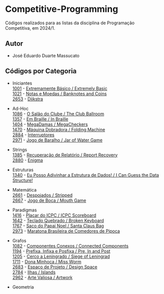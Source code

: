 # Competitive-Programming
Códigos realizados para as listas da disciplina de Programação Competitiva, em 2024/1.

## Autor
- José Eduardo Duarte Massucato

## Códigos por Categoria
- Iniciantes  
  [1001](https://www.beecrowd.com.br/repository/UOJ_1001.html) - [Extremamente Básico / Extremely Basic](./Iniciante/1001%20-%20Extremamente%20Básico.cpp)  
  [1021](https://www.beecrowd.com.br/repository/UOJ_1021.html) - [Notas e Moedas / Banknotes and Coins](./Iniciante/1021%20-%20Notas%20e%20Moedas.cpp)  
  [2653](https://www.beecrowd.com.br/repository/UOJ_2653.html) - [Dijkstra](./Iniciante/2653%20-%20Dijkstra.cpp)  

- Ad-Hoc  
  [1086](https://www.beecrowd.com.br/repository/UOJ_1086.html) - [O Salão do Clube / The Club Ballroom](./Ad-Hoc/1086%20-%20O%20Salão%20do%20Clube.cpp)  
  [1357](https://www.beecrowd.com.br/repository/UOJ_1357.html) - [Em Braille / In Braille](./Ad-Hoc/1357%20-%20Em%20Braille.cpp)  
  [1404](https://www.beecrowd.com.br/repository/UOJ_1404.html) - [MegaDamas / MegaCheckers](./Ad-Hoc/1404%20-%20MegaDamas.cpp)  
  [1470](https://www.beecrowd.com.br/repository/UOJ_1470.html) - [Máquina Dobradora / Folding Machine](./Ad-Hoc/1470%20-%20Máquina%20Dobradora.cpp)  
  [2884](https://www.beecrowd.com.br/repository/UOJ_2884.html) - [Interruptores](./Ad-Hoc/2884%20-%20Interruptores.cpp)  
  [2971](https://www.beecrowd.com.br/repository/UOJ_2971.html) - [Jogo de Baralho / Jar of Water Game](./Ad-Hoc/2971%20-%20Jogo%20de%20Baralho.cpp)  

- Strings  
  [1385](https://www.beecrowd.com.br/repository/UOJ_1385.html) - [Recuperação de Relatório / Report Recovery](./Strings/1385%20-%20Recuperação%20de%20Relatório.cpp)  
  [2880](https://www.beecrowd.com.br/repository/UOJ_2880.html) - [Enigma](./Strings/2880%20-%20Enigma.cpp)  

- Estruturas  
  [1340](https://www.beecrowd.com.br/repository/UOJ_1340.html) - [Eu Posso Adivinhar a Estrutura de Dados! / I Can Guess the Data Structure!](./Estruturas/1340%20-%20Eu%20Posso%20Adivinhar%20a%20Estrutura%20de%20Dados!.cpp)  

- Matemática  
  [2661](https://www.beecrowd.com.br/repository/UOJ_2661.html) - [Despojados / Stripped](./Matemática/2661%20-%20Despojados.cpp)  
  [2667](https://www.beecrowd.com.br/repository/UOJ_2667.html) - [Jogo de Boca / Mouth Game](./Matemática/2667%20-%20Jogo%20de%20Boca.cpp)  

- Paradigmas  
  [1416](https://www.beecrowd.com.br/repository/UOJ_1416.html) - [Placar do ICPC / ICPC Scoreboard](./Paradigmas/1416%20-%20Placar%20do%20ICPC.cpp)  
  [1642](https://www.beecrowd.com.br/repository/UOJ_1642.html) - [Teclado Quebrado / Broken Keyboard](./Paradigmas/1642%20-%20Teclado%20Quebrado.cpp)  
  [1767](https://www.beecrowd.com.br/repository/UOJ_1767.html) - [Saco do Papai Noel / Santa Claus Bag](./Paradigmas/1767%20-%20Saco%20do%20Papai%20Noel.cpp)  
  [2973](https://www.beecrowd.com.br/repository/UOJ_2973.html) - [Maratona Brasileira de Comedores de Pipoca](./Paradigmas/2973%20-%20Maratona%20Brasileira%20de%20Comedores%20de%20Pipoca.cpp)  

- Grafos  
  [1082](https://www.beecrowd.com.br/repository/UOJ_1082.html) - [Componentes Conexos / Connected Components](./Grafos/1082%20-%20Componentes%20Conexos.cpp)  
  [1194](https://www.beecrowd.com.br/repository/UOJ_1194.html) - [Prefixa, Infixa e Posfixa / Pre, In and Post](./Grafos/1194%20-%20Prefixa,%20Infixa%20e%20Posfixa.cpp)  
  [1205](https://www.beecrowd.com.br/repository/UOJ_1205.html) - [Cerco a Leningrado / Siege of Leningrad](./Grafos/1205%20-%20Cerco%20a%20Leningrado.cpp)  
  [1711](https://www.beecrowd.com.br/repository/UOJ_1711.html) - [Dona Minhoca / Miss Worm](./Grafos/1711%20-%20Dona%20Minhoca.cpp)  
  [2683](https://www.beecrowd.com.br/repository/UOJ_2683.html) - [Espaço de Projeto / Design Space](./Grafos/2683%20-%20Espaço%20de%20Projeto.cpp)  
  [2784](https://www.beecrowd.com.br/repository/UOJ_2784.html) - [Ilhas / Islands](./Grafos/2784%20-%20Ilhas.cpp)  
  [2962](https://www.beecrowd.com.br/repository/UOJ_2962.html) - [Arte Valiosa / Artwork](./Grafos/2962%20-%20Arte%20Valiosa.cpp)  

- Geometria